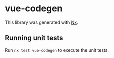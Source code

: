 # vue-codegen

This library was generated with [Nx](https://nx.dev).

## Running unit tests

Run `nx test vue-codegen` to execute the unit tests.
